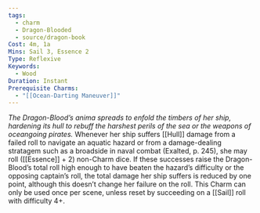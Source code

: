 ```yaml
---
tags:
  - charm
  - Dragon-Blooded
  - source/dragon-book
Cost: 4m, 1a
Mins: Sail 3, Essence 2
Type: Reflexive
Keywords:
  - Wood
Duration: Instant
Prerequisite Charms:
  - "[[Ocean-Darting Maneuver]]"
---
```

*The Dragon-Blood’s anima spreads to enfold the timbers of her ship, hardening its hull to rebuff the harshest perils of the sea or the weapons of oceangoing pirates.*
Whenever her ship suffers [[Hull]] damage from a failed roll to navigate an aquatic hazard or from a damage-dealing stratagem such as a broadside in naval combat (Exalted, p. 245), she may roll ([[Essence]] + 2) non-Charm dice. If these successes raise the Dragon-Blood’s total roll high enough to have beaten the hazard’s difficulty or the opposing captain’s roll, the total damage her ship suffers is reduced by one point, although this doesn’t change her failure on the roll. This Charm can only be used once per scene, unless reset by succeeding on a [[Sail]] roll with difficulty 4+.